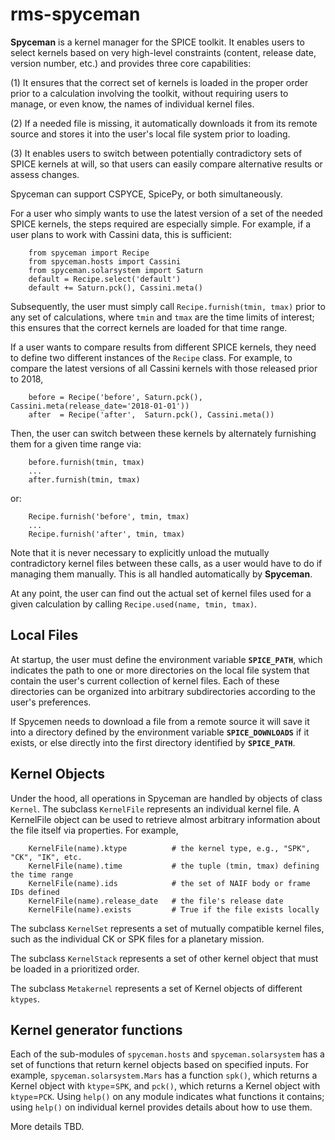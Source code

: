 # rms-spyceman

**Spyceman** is a kernel manager for the SPICE toolkit. It enables users to select kernels based on very high-level constraints (content, release date, version number, etc.) and provides three core capabilities:

(1) It ensures that the correct set of kernels is loaded in the proper order prior to a calculation involving the toolkit, without requiring users to manage, or even know, the names of individual kernel files.

(2) If a needed file is missing, it automatically downloads it from its remote source and stores it into the user's local file system prior to loading.

(3) It enables users to switch between potentially contradictory sets of SPICE kernels at will, so that users can easily compare alternative results or assess changes.

Spyceman can support CSPYCE, SpicePy, or both simultaneously.

For a user who simply wants to use the latest version of a set of the needed SPICE kernels, the steps required are especially simple. For example, if a user plans to work with Cassini data, this is sufficient:

        from spyceman import Recipe
        from spyceman.hosts import Cassini
        from spyceman.solarsystem import Saturn
        default = Recipe.select('default')
        default += Saturn.pck(), Cassini.meta()

Subsequently, the user must simply call `Recipe.furnish(tmin, tmax)` prior to any set of calculations, where `tmin` and `tmax` are the time limits of interest; this ensures that the correct kernels are loaded for that time range.

If a user wants to compare results from different SPICE kernels, they need to define two different instances of the `Recipe` class. For example, to compare the latest versions of all Cassini kernels with those released prior to 2018,

        before = Recipe('before', Saturn.pck(), Cassini.meta(release_date='2018-01-01'))
        after  = Recipe('after',  Saturn.pck(), Cassini.meta())

Then, the user can switch between these kernels by alternately furnishing them for a given time range via:

        before.furnish(tmin, tmax)
        ...
        after.furnish(tmin, tmax)

or:

        Recipe.furnish('before', tmin, tmax)
        ...
        Recipe.furnish('after', tmin, tmax)

Note that it is never necessary to explicitly unload the mutually contradictory kernel files between these calls, as a user would have to do if managing them manually. This is all handled automatically by **Spyceman**.

At any point, the user can find out the actual set of kernel files used for a given calculation by calling `Recipe.used(name, tmin, tmax)`.

## Local Files

At startup, the user must define the environment variable **`SPICE_PATH`**, which indicates the path to one or more directories on the local file system that contain the user's current collection of kernel files. Each of these directories can be organized into arbitrary subdirectories according to the user's preferences.

If Spycemen needs to download a file from a remote source it will save it into a directory defined by the environment variable **`SPICE_DOWNLOADS`** if it exists, or else directly into the first directory identified by **`SPICE_PATH`**.

## Kernel Objects

Under the hood, all operations in Spyceman are handled by objects of class `Kernel`. The subclass `KernelFile` represents an individual kernel file. A KernelFile object can be used to retrieve almost arbitrary information about the file itself via properties. For example,

        KernelFile(name).ktype          # the kernel type, e.g., "SPK", "CK", "IK", etc.
        KernelFile(name).time           # the tuple (tmin, tmax) defining the time range
        KernelFile(name).ids            # the set of NAIF body or frame IDs defined
        KernelFile(name).release_date   # the file's release date
        KernelFile(name).exists         # True if the file exists locally

The subclass `KernelSet` represents a set of mutually compatible kernel files, such as the individual CK or SPK files for a planetary mission.

The subclass `KernelStack` represents a set of other kernel object that must be loaded in a prioritized order.

The subclass `Metakernel` represents a set of Kernel objects of different `ktypes`.

## Kernel generator functions

Each of the sub-modules of `spyceman.hosts` and `spyceman.solarsystem` has a set of functions that return kernel objects based on specified inputs. For example, `spyceman.solarsystem.Mars` has a function `spk()`, which returns a Kernel object with `ktype`=`SPK`, and `pck()`, which returns a Kernel object with `ktype`=`PCK`. Using `help()` on any module indicates what functions it contains; using `help()` on individual kernel provides details about how to use them.

More details TBD.





